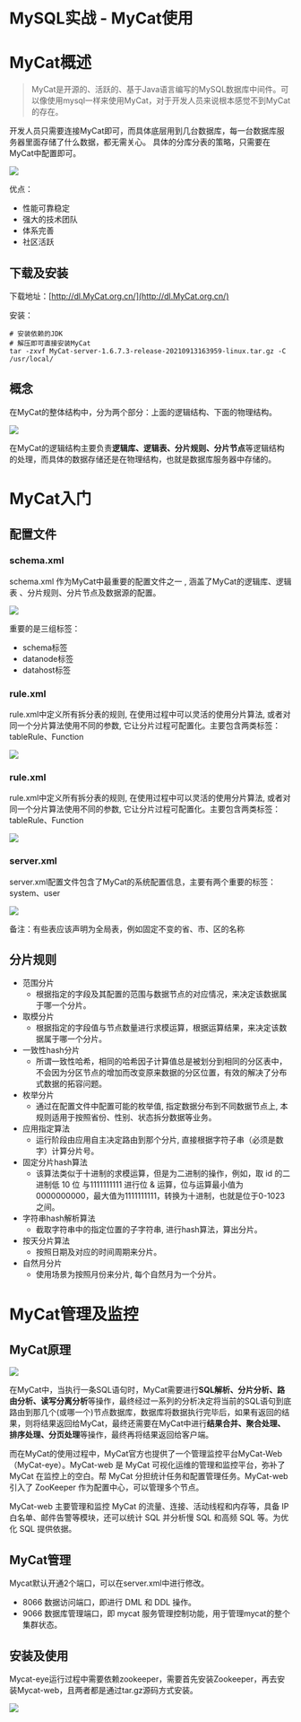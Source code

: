 # MySQL实战 - MyCat使用

# MyCat概述

> MyCat是开源的、活跃的、基于Java语言编写的MySQL数据库中间件。可以像使用mysql一样来使用MyCat，对于开发人员来说根本感觉不到MyCat的存在。

开发人员只需要连接MyCat即可，而具体底层用到几台数据库，每一台数据库服务器里面存储了什么数据，都无需关心。 具体的分库分表的策略，只需要在MyCat中配置即可。

![](/_images/database/mysql/practice/MyCat.png)

优点：

* 性能可靠稳定
* 强大的技术团队
* 体系完善
* 社区活跃

## 下载及安装

下载地址：[http://dl.MyCat.org.cn/](http://dl.MyCat.org.cn/)

安装：

```
# 安装依赖的JDK
# 解压即可直接安装MyCat
tar -zxvf MyCat-server-1.6.7.3-release-20210913163959-linux.tar.gz -C /usr/local/
```

## 概念

在MyCat的整体结构中，分为两个部分：上面的逻辑结构、下面的物理结构。

![](/_images/database/mysql/practice/MyCat整体结构.png)

在MyCat的逻辑结构主要负责**逻辑库、逻辑表、分片规则、分片节点**等逻辑结构的处理，而具体的数据存储还是在物理结构，也就是数据库服务器中存储的。

# MyCat入门

## 配置文件

### schema.xml

schema.xml 作为MyCat中最重要的配置文件之一 , 涵盖了MyCat的逻辑库、逻辑表 、分片规则、分片节点及数据源的配置。

![](/_images/database/mysql/practice/schema配置文件.png)

重要的是三组标签：

* schema标签
* datanode标签
* datahost标签

### rule.xml

rule.xml中定义所有拆分表的规则, 在使用过程中可以灵活的使用分片算法, 或者对同一个分片算法使用不同的参数, 它让分片过程可配置化。主要包含两类标签：tableRule、Function

![](/_images/database/mysql/practice/rule配置文件.png)

### rule.xml

rule.xml中定义所有拆分表的规则, 在使用过程中可以灵活的使用分片算法, 或者对同一个分片算法使用不同的参数, 它让分片过程可配置化。主要包含两类标签：tableRule、Function

![](/_images/database/mysql/practice/rule配置文件.png)

### server.xml

server.xml配置文件包含了MyCat的系统配置信息，主要有两个重要的标签：system、user

![](/_images/database/mysql/practice/server配置文件.png)

备注：有些表应该声明为全局表，例如固定不变的省、市、区的名称

## 分片规则

* 范围分片
    * 根据指定的字段及其配置的范围与数据节点的对应情况，来决定该数据属于哪一个分片。
* 取模分片
    * 根据指定的字段值与节点数量进行求模运算，根据运算结果，来决定该数据属于哪一个分片。
* 一致性hash分片
    * 所谓一致性哈希，相同的哈希因子计算值总是被划分到相同的分区表中，不会因为分区节点的增加而改变原来数据的分区位置，有效的解决了分布式数据的拓容问题。
* 枚举分片
    * 通过在配置文件中配置可能的枚举值, 指定数据分布到不同数据节点上, 本规则适用于按照省份、性别、状态拆分数据等业务。
* 应用指定算法
    * 运行阶段由应用自主决定路由到那个分片, 直接根据字符子串（必须是数字）计算分片号。
* 固定分片hash算法
    * 该算法类似于十进制的求模运算，但是为二进制的操作，例如，取 id 的二进制低 10 位 与1111111111 进行位 & 运算，位与运算最小值为 0000000000，最大值为1111111111，转换为十进制，也就是位于0-1023之间。
* 字符串hash解析算法
    * 截取字符串中的指定位置的子字符串, 进行hash算法，算出分片。
* 按天分片算法
    * 按照日期及对应的时间周期来分片。
* 自然月分片
    * 使用场景为按照月份来分片, 每个自然月为一个分片。

# MyCat管理及监控

## MyCat原理

![](/_images/database/mysql/practice/MyCat原理.png)

在MyCat中，当执行一条SQL语句时，MyCat需要进行**SQL解析、分片分析、路由分析、读写分离分析**等操作，最终经过一系列的分析决定将当前的SQL语句到底路由到那几个(或哪一个)节点数据库，数据库将数据执行完毕后，如果有返回的结果，则将结果返回给MyCat，最终还需要在MyCat中进行**结果合并、聚合处理、排序处理、分页处理**等操作，最终再将结果返回给客户端。

而在MyCat的使用过程中，MyCat官方也提供了一个管理监控平台MyCat-Web（MyCat-eye）。MyCat-web 是 MyCat 可视化运维的管理和监控平台，弥补了 MyCat 在监控上的空白。帮 MyCat 分担统计任务和配置管理任务。MyCat-web 引入了 ZooKeeper 作为配置中心，可以管理多个节点。

MyCat-web 主要管理和监控 MyCat 的流量、连接、活动线程和内存等，具备 IP 白名单、邮件告警等模块，还可以统计 SQL 并分析慢 SQL 和高频 SQL 等。为优化 SQL 提供依据。

## MyCat管理

Mycat默认开通2个端口，可以在server.xml中进行修改。

* 8066 数据访问端口，即进行 DML 和 DDL 操作。
* 9066 数据库管理端口，即 mycat 服务管理控制功能，用于管理mycat的整个集群状态。

## 安装及使用

Mycat-eye运行过程中需要依赖zookeeper，需要首先安装Zookeeper，再去安装Mycat-web，且两者都是通过tar.gz源码方式安装。

![](/_images/database/mysql/practice/Mycat-eye使用界面.png)
